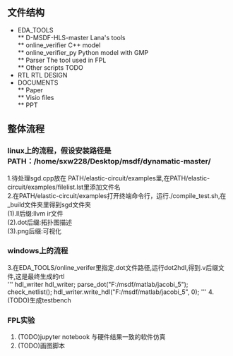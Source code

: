 ## 文件结构
* EDA_TOOLS  
** D-MSDF-HLS-master                  Lana's tools  
** online_verifier                    C++ model  
** online_verifier_py                 Python model with GMP  
** Parser                             The tool used in FPL  
** Other scripts                      TODO  
* RTL                                 RTL DESIGN  
* DOCUMENTS  
** Paper  
** Visio files  
** PPT  

## 整体流程
### linux上的流程，假设安装路径是PATH：/home/sxw228/Desktop/msdf/dynamatic-master/
1.待处理sgd.cpp放在 PATH/elastic-circuit/examples里,在PATH/elastic-circuit/examples/filelist.lst里添加文件名  
2.在PATH/elastic-circuit/examples打开终端命令行，运行./compile_test.sh,在_build文件夹里得到sgd文件夹  
(1).ll后缀:llvm ir文件  
(2).dot后缀:拓扑图描述  
(3).png后缀:可视化  

### windows上的流程
3.在EDA_TOOLS/online_verifer里指定.dot文件路径,运行dot2hdl,得到.v后缀文件,这是最终生成的rtl  
'''
hdl_writer hdl_writer;
parse_dot("F:/msdf/matlab/jacobi_5");
check_netlist();
hdl_writer.write_hdl("F:/msdf/matlab/jacobi_5", 0);
'''
4.(TODO)生成testbench  

### FPL实验
1. (TODO)jupyter notebook 与硬件结果一致的软件仿真
2. (TODO)画图脚本 
